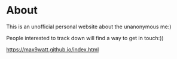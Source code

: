 # About
<p>This is an unofficial personal website about the unanonymous me:)</p>
<p>People interested to track down will find a way to get in touch:))</p>

https://max9watt.github.io/index.html
